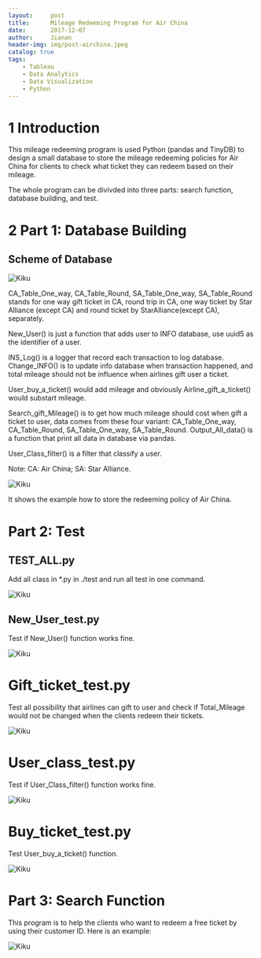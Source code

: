 ```yaml
---
layout:     post
title:      Mileage Redeeming Program for Air China
date:       2017-12-07
author:     Jianan
header-img: img/post-airchina.jpeg
catalog: true
tags:
    - Tableau
    - Data Analytics
    - Data Visualization
    - Python
---
```


# 1 Introduction
This mileage redeeming program is used Python (pandas and TinyDB) to design a small database to store the mileage redeeming policies for Air China for clients to check what ticket they can redeem based on their mileage.

The whole program can be divivded into three parts: search function, database building, and test.

# 2 Part 1: Database Building
## Scheme of Database
![Kiku](https://github.com/StellaLii/MarkDown-Photos/blob/master/AirChina/4.png)

CA_Table_One_way, CA_Table_Round, SA_Table_One_way, SA_Table_Round stands for one way gift ticket in CA, round trip in CA, one way ticket by Star Alliance (except CA) and round ticket by StarAlliance(except CA), separately. 

New_User() is just a function that adds user to INFO database, use uuid5 as the identifier of a user. 

INS_Log() is a logger that record each transaction to log database. Change_INFO() is to update info database when transaction happened, and total mileage should not be influence when airlines gift user a ticket. 

User_buy_a_ticket() would add mileage and obviously Airline_gift_a_ticket() would substart mileage. 

Search_gift_Mileage() is to get how much mileage should cost when gift a ticket to user, data comes from these four variant: CA_Table_One_way, CA_Table_Round, SA_Table_One_way, SA_Table_Round. Output_All_data() is a function that print all data in database via pandas. 

User_Class_filter() is a filter that classify a user. 

Note: CA: Air China; SA: Star Alliance.

![Kiku](https://github.com/StellaLii/MarkDown-Photos/blob/master/AirChina/1.png)

It shows the example how to store the redeeming policy of Air China.

# Part 2: Test
## TEST_ALL.py
Add all class in *.py in ./test and run all test in one command.

![Kiku](https://github.com/StellaLii/MarkDown-Photos/blob/master/AirChina/5.png)

## New_User_test.py
Test if New_User() function works fine.

![Kiku](https://github.com/StellaLii/MarkDown-Photos/blob/master/AirChina/6.png)

# Gift_ticket_test.py
Test all possibility that airlines can gift to user and check if Total_Mileage would not be changed when the clients redeem their tickets.

![Kiku](https://github.com/StellaLii/MarkDown-Photos/blob/master/AirChina/7.png)

# User_class_test.py
Test if User_Class_filter() function works fine.

![Kiku](https://github.com/StellaLii/MarkDown-Photos/blob/master/AirChina/8.png)

# Buy_ticket_test.py
Test User_buy_a_ticket() function.

![Kiku](https://github.com/StellaLii/MarkDown-Photos/blob/master/AirChina/9.png)

# Part 3: Search Function
This program is to help the clients who want to redeem a free ticket by using their customer ID. Here is an example:

![Kiku](https://github.com/StellaLii/MarkDown-Photos/blob/master/AirChina/10.png)